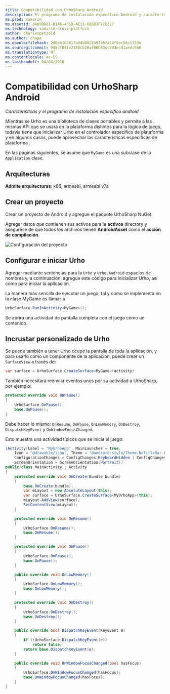 ```yaml
---
title: Compatibilidad con UrhoSharp Android
description: El programa de instalación específico Android y características para UrhoSharp.
ms.prod: xamarin
ms.assetid: 8409BD81-B1A6-4F5D-AE11-6BBD3F7C6327
ms.technology: xamarin-cross-platform
author: charlespetzold
ms.author: chape
ms.openlocfilehash: 2d0eb183817a84b982149736fa24f9ec56c1753e
ms.sourcegitcommit: 945df041e2180cb20af08b83cc703ecd1aedc6b0
ms.translationtype: MT
ms.contentlocale: es-ES
ms.lasthandoff: 04/04/2018
---
```

# <a name="urhosharp-android-support"></a>Compatibilidad con UrhoSharp Android

_Características y el programa de instalación específico android_

Mientras se Urho es una biblioteca de clases portables y permite a las mismas API que se usará en la plataforma distintos para la lógica de juego, todavía tiene que inicializar Urho en el controlador específico de plataforma y en algunos casos, puede aprovechar las características específicas de plataforma .

En las páginas siguientes, se asume que `MyGame` es una subclase de la `Application` clase.

## <a name="architectures"></a>Arquitecturas

**Admite arquitecturas**: x86, armeabi, armeabi v7a

## <a name="create-a-project"></a>Crear un proyecto

Crear un proyecto de Android y agregue el paquete UrhoSharp NuGet.

Agregar datos que contienen sus activos para la **activos** directory y asegúrese de que todos los archivos tienen **AndroidAsset** como el **acción de compilación**.

![Configuración del proyecto](android-images/image-3.png "agregar datos que contiene los activos en el directorio de activos")

## <a name="configure-and-launching-urho"></a>Configurar e iniciar Urho

Agregar mediante sentencias para la `Urho` y `Urho.Android` espacios de nombres y, a continuación, agregue este código para inicializar Urho, así como para iniciar la aplicación.

La manera más sencilla de ejecutar un juego, tal y como se implementa en la clase MyGame es llamar a

```csharp
UrhoSurface.RunInActivity<MyGame>();
```

Se abrirá una actividad de pantalla completa con el juego como un contenido.

## <a name="custom-embedding-of-urho"></a>Incrustar personalizado de Urho

Se puede también a tener Urho ocupe la pantalla de toda la aplicación, y para usarlo como un componente de la aplicación, puede crear un `SurfaceView` a través de:

```csharp
var surface = UrhoSurface.CreateSurface<MyGame>(activity)
```

También necesitará reenviar eventos unos por su actividad a UrhoSharp, por ejemplo:

```csharp
protected override void OnPause()
{
    UrhoSurface.OnPause();
    base.OnPause();
}
```

Debe hacer lo mismo: `OnResume`, `OnPause`, `OnLowMemory`, `OnDestroy`, `DispatchKeyEvent` y `OnWindowFocusChanged`.

Esto muestra una actividad típicos que se inicia el juego:

```csharp
[Activity(Label = "MyUrhoApp", MainLauncher = true,
    Icon = "@drawable/icon", Theme = "@android:style/Theme.NoTitleBar.Fullscreen",
    ConfigurationChanges = ConfigChanges.KeyboardHidden | ConfigChanges.Orientation,
    ScreenOrientation = ScreenOrientation.Portrait)]
public class MainActivity : Activity
{
    protected override void OnCreate(Bundle bundle)
    {
        base.OnCreate(bundle);
        var mLayout = new AbsoluteLayout(this);
        var surface = UrhoSurface.CreateSurface<MyUrhoApp>(this);
        mLayout.AddView(surface);
        SetContentView(mLayout);
    }

    protected override void OnResume()
    {
        UrhoSurface.OnResume();
        base.OnResume();
    }

    protected override void OnPause()
    {
        UrhoSurface.OnPause();
        base.OnPause();
    }

    public override void OnLowMemory()
    {
        UrhoSurface.OnLowMemory();
        base.OnLowMemory();
    }

    protected override void OnDestroy()
    {
        UrhoSurface.OnDestroy();
        base.OnDestroy();
    }

    public override bool DispatchKeyEvent(KeyEvent e)
    {
        if (!UrhoSurface.DispatchKeyEvent(e))
            return false;
        return base.DispatchKeyEvent(e);
    }

    public override void OnWindowFocusChanged(bool hasFocus)
    {
        UrhoSurface.OnWindowFocusChanged(hasFocus);
        base.OnWindowFocusChanged(hasFocus);
    }
}
```

